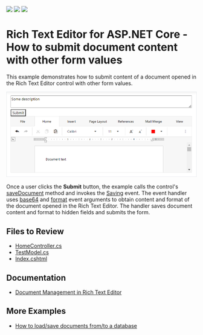 <!-- default badges list -->
![](https://img.shields.io/endpoint?url=https://codecentral.devexpress.com/api/v1/VersionRange/281152544/22.2.2%2B)
[![](https://img.shields.io/badge/Open_in_DevExpress_Support_Center-FF7200?style=flat-square&logo=DevExpress&logoColor=white)](https://supportcenter.devexpress.com/ticket/details/T915793)
[![](https://img.shields.io/badge/📖_How_to_use_DevExpress_Examples-e9f6fc?style=flat-square)](https://docs.devexpress.com/GeneralInformation/403183)
<!-- default badges end -->
# Rich Text Editor for ASP.NET Core - How to submit document content with other form values

This example demonstrates how to submit content of a document opened in the Rich Text Editor control with other form values.

![Submit Document Content](result.png)

Once a user clicks the **Submit** button, the example calls the control's [saveDocument](https://docs.devexpress.com/AspNetCore/js-DevExpress.RichEdit.RichEdit#js_devexpress_richedit_richedit_savedocument) method and invokes the [Saving](https://docs.devexpress.com/AspNetCore/DevExpress.AspNetCore.RichEdit.RichEditBuilder.OnSaving%28System.String%29) event. The event handler uses [base64](https://docs.devexpress.com/AspNetCore/js-DevExpress.RichEdit.SavingEventArgs#js_devexpress_richedit_savingeventargs_base64) and [format](https://docs.devexpress.com/AspNetCore/js-DevExpress.RichEdit.SavingEventArgs#js_devexpress_richedit_savingeventargs_format) event arguments to obtain content and format of the document opened in the Rich Text Editor. The handler saves document content and format to hidden fields and submits the form.

## Files to Review

* [HomeController.cs](./CS/Controllers/HomeController.cs)
* [TestModel.cs](./CS/Models/TestModel.cs)
* [Index.cshtml](./CS/Views/Home/Index.cshtml)

## Documentation

* [Document Management in Rich Text Editor](https://docs.devexpress.com/AspNetCore/400972/rich-edit/document-management)

## More Examples

* [How to load/save documents from/to a database](https://github.com/DevExpress-Examples/asp-net-core-richedit-work-with-database)
